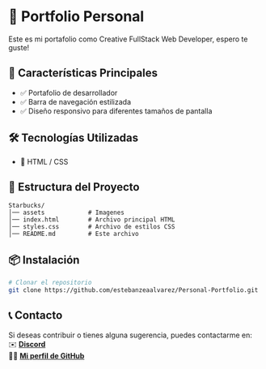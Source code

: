 # 🚀 Portfolio Personal

Este es mi portafolio como Creative FullStack Web Developer, espero te guste!


## 🎯 Características Principales
- ✅ Portafolio de desarrollador
- ✅ Barra de navegación estilizada 
- ✅ Diseño responsivo para diferentes tamaños de pantalla

## 🛠️ Tecnologías Utilizadas

- 🎨 HTML / CSS

## 📂 Estructura del Proyecto

```plaintext
Starbucks/
│── assets            # Imagenes 
│── index.html        # Archivo principal HTML
│── styles.css        # Archivo de estilos CSS
│── README.md         # Este archivo
```

## 📦 Instalación
```bash
# Clonar el repositorio
git clone https://github.com/estebanzeaalvarez/Personal-Portfolio.git
```

## 📞 Contacto

Si deseas contribuir o tienes alguna sugerencia, puedes contactarme en:  
✉️ **[Discord](https://discord.com/users/estebanzea777)**  
👨‍💻 **[Mi perfil de GitHub](https://github.com/estebanzeaalvarez)**  
